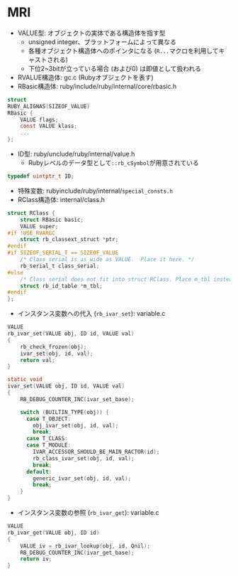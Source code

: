 # MRI
- VALUE型: オブジェクトの実体である構造体を指す型
  - unsigned integer、プラットフォームによって異なる
  - 各種オブジェクト構造体へのポインタになる (`R...`マクロを利用してキャストされる)
  - 下位2~3bitが立っている場合 (および0) は即値として扱われる
- RVALUE構造体: gc.c (Rubyオブジェクトを表す)
- RBasic構造体: ruby/include/ruby/internal/core/rbasic.h

```c
struct
RUBY_ALIGNAS(SIZEOF_VALUE)
RBasic {
    VALUE flags;
    const VALUE klass;
    ...
};
```

- ID型: ruby/unclude/ruby/internal/value.h
  - Rubyレベルのデータ型として`::rb_cSymbol`が用意されている

```c
typedef uintptr_t ID;
```

- 特殊変数: rubyinclude/ruby/internal/`special_consts.h`
- RClass構造体: internal/class.h

```c
struct RClass {
    struct RBasic basic;
    VALUE super;
#if !USE_RVARGC
    struct rb_classext_struct *ptr;
#endif
#if SIZEOF_SERIAL_T == SIZEOF_VALUE
    /* Class serial is as wide as VALUE.  Place it here. */
    rb_serial_t class_serial;
#else
    /* Class serial does not fit into struct RClass. Place m_tbl instead. */
    struct rb_id_table *m_tbl;
#endif
};
```

- インスタンス変数への代入 (`rb_ivar_set`): variable.c

```c
VALUE
rb_ivar_set(VALUE obj, ID id, VALUE val)
{
    rb_check_frozen(obj);
    ivar_set(obj, id, val);
    return val;
}

static void
ivar_set(VALUE obj, ID id, VALUE val)
{
    RB_DEBUG_COUNTER_INC(ivar_set_base);

    switch (BUILTIN_TYPE(obj)) {
      case T_OBJECT:
        obj_ivar_set(obj, id, val);
        break;
      case T_CLASS:
      case T_MODULE:
        IVAR_ACCESSOR_SHOULD_BE_MAIN_RACTOR(id);
        rb_class_ivar_set(obj, id, val);
        break;
      default:
        generic_ivar_set(obj, id, val);
        break;
    }
}
```

- インスタンス変数の参照 (`rb_ivar_get`): variable.c

```c
VALUE
rb_ivar_get(VALUE obj, ID id)
{
    VALUE iv = rb_ivar_lookup(obj, id, Qnil);
    RB_DEBUG_COUNTER_INC(ivar_get_base);
    return iv;
}
```
